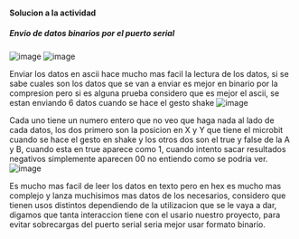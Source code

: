 #### Solucion a la actividad

##### Envio de datos binarios por el puerto serial
![image](https://github.com/user-attachments/assets/cd8a2578-1351-4fdf-a5ca-b3effc9fb299)
![image](https://github.com/user-attachments/assets/07c72679-6209-4cf3-95c0-383ab9491e2c)

Enviar los datos en ascii hace mucho mas facil la lectura de los datos, si se sabe cuales son los datos que se van a enviar es mejor en binario por la compresion pero si es alguna prueba considero que es mejor el ascii, se estan enviando 6 datos cuando se hace el gesto shake
![image](https://github.com/user-attachments/assets/af329a28-607f-4b92-9486-004f527f7caa)

Cada uno tiene un numero entero que no veo que haga nada al lado de cada datos, los dos primero son la posicion en X y Y que tiene el microbit cuando se hace el gesto en shake y los otros dos son el true y false de la A y B, cuando esta en true aparece como 1, cuando intento sacar resultados negativos simplemente aparecen 00 no entiendo como se podria ver.
![image](https://github.com/user-attachments/assets/0496f792-b775-4055-8953-2eedbc186ee5)

Es mucho mas facil de leer los datos en texto pero en hex es mucho mas complejo y lanza muchisimos mas datos de los necesarios, considero que tienen usos distintos dependiendo de la utilizacion que se le vaya a dar, digamos que tanta interaccion tiene con el usario nuestro proyecto, para evitar sobrecargas del puerto serial seria mejor usar formato binario.


